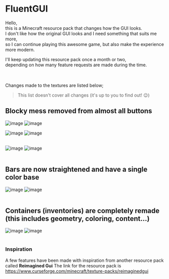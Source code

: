 # FluentGUI

Hello,
<br />this is a Minecraft resource pack that changes how the GUI looks.
<br />I don't like how the original GUI looks and I need something that suits me more,
<br />so I can continue playing this awesome game, but also make the experience more modern.

I'll keep updating this resource pack once a month or two,
<br />depending on how many feature requests are made during the time.

<br /><br />Changes made to the textures are listed below;
>This list doesn't cover all changes (it's up to you to find out! 😉)

## Blocky mess removed from almost all buttons

![image](https://user-images.githubusercontent.com/97387354/208481576-d3016299-80db-4349-9e08-0df632020b80.png)
![image](https://user-images.githubusercontent.com/97387354/208481627-2347ae5c-c49c-4bb9-a29f-b2372577ade5.png)<br />

![image](https://user-images.githubusercontent.com/97387354/208481991-8c8641f5-53bc-47db-ada8-8a424857c327.png)
![image](https://user-images.githubusercontent.com/97387354/208482128-bb7f1faa-9d49-4d4f-9056-4fb8cb188c88.png)<br /><br />

![image](https://user-images.githubusercontent.com/97387354/208482257-aefeefc5-b56a-40bc-9894-f54f806be9d9.png)
![image](https://user-images.githubusercontent.com/97387354/208482330-ab439436-0764-4b83-b910-2a72acbe37d6.png)<br /><br />



## Bars are now straightened and have a single color base

![image](https://user-images.githubusercontent.com/97387354/208483171-4af03e7b-44dc-4516-93e1-e45add778eb6.png)
![image](https://user-images.githubusercontent.com/97387354/208485628-8ce41357-d7d1-4bf5-9eaa-08eceeadb4b0.png)<br /><br />



## Containers (inventories) are completely remade (this includes geometry, coloring, content...)

![image](https://user-images.githubusercontent.com/97387354/208485445-8c8f8a2e-7d4f-4908-aa2d-e7087c36a92a.png)
![image](https://user-images.githubusercontent.com/97387354/208485309-28fc4153-5b16-4749-8fb3-2d61e49669f2.png)<br /><br />

### Inspiration

A few features have been made with inspiration from another resource pack called **Reimagined Gui**
The link for the resource pack is https://www.curseforge.com/minecraft/texture-packs/reimaginedgui

